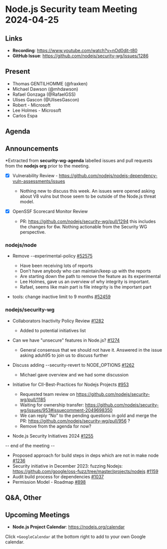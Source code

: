 # Node.js  Security team Meeting 2024-04-25

## Links

* **Recording**: https://www.youtube.com/watch?v=nOd0dit-t80
* **GitHub Issue**: https://github.com/nodejs/security-wg/issues/1286

## Present

* Thomas GENTILHOMME (@fraxken)
* Michael Dawson (@mhdawson)
* Rafael Gonzaga (@RafaelGSS)
* Ulises Gascon (@UlisesGascon)
* Robert - Microsoft
* Lee Holmes - Microsoft
* Carlos Espa

## Agenda

## Announcements

*Extracted from **security-wg-agenda** labelled issues and pull requests from the **nodejs org** prior to the meeting.

- [X] Vulnerability Review - https://github.com/nodejs/nodejs-dependency-vuln-assessments/issues
  * Nothing new to discuss this week. An issues were opened asking about V8 vulns but those
    seem to be outside of the Node.js threat model.

- [X] OpenSSF Scorecard Monitor Review
  - PR: https://github.com/nodejs/security-wg/pull/1294 this includes the changes for 6w. Nothing actionable from the Security WG perspective.

### nodejs/node

* Remove --experimental-policy [#52575](https://github.com/nodejs/node/issues/52575)
  * Have been receiving lots of reports
  * Don’t have anybody who can maintain/keep up with the reports
  * Are starting down the path to remove the feature as its experimental
  * Lee Holmes, gave us an overview of why integrity is important.
  * Rafael, seems like main part is file integrity is the important part

* tools: change inactive limit to 9 months [#52459](https://github.com/nodejs/node/pull/52459)

### nodejs/security-wg

* Collaborators Inactivity Policy Review [#1282](https://github.com/nodejs/security-wg/issues/1282)
  * Added to potential initiatives list

* Can we have "unsecure" features in Node.js? [#1274](https://github.com/nodejs/security-wg/issues/1274)
  * General consensus that we should not have it. Answered in the issue asking aduh95 to join us to discuss further

* Discuss adding --security-revert to NODE_OPTIONS [#1262](https://github.com/nodejs/security-wg/issues/1262)
  * Michael gave overview and we had some discussion

* Initiative for CII-Best-Practices for Nodejs Projects [#953](https://github.com/nodejs/security-wg/issues/953)
  * Requested team review on https://github.com/nodejs/security-wg/pull/1185
  * Waiting for ownership transfer: https://github.com/nodejs/security-wg/issues/953#issuecomment-2049698350
  * We can reply “No” to the pending questions in gold and merge the PR: https://github.com/nodejs/security-wg/pull/956 ?
  * Remove from the agenda for now?

* Node.js Security Initiatives 2024 [#1255](https://github.com/nodejs/security-wg/issues/1255)

-- end of the meeting --

* Proposed approach for build steps in deps which are not in make node  [#1236](https://github.com/nodejs/security-wg/issues/1236)
* Security initiative in December 2023: fuzzing Nodejs: https://github.com/google/oss-fuzz/tree/master/projects/nodejs [#1159](https://github.com/nodejs/security-wg/issues/1159)
* Audit build process for dependencies 
[#1037](https://github.com/nodejs/security-wg/issues/1037)
* Permission Model - Roadmap [#898](https://github.com/nodejs/security-wg/issues/898)

## Q&A, Other

## Upcoming Meetings

* **Node.js Project Calendar**: <https://nodejs.org/calendar>

Click `+GoogleCalendar` at the bottom right to add to your own Google calendar.

